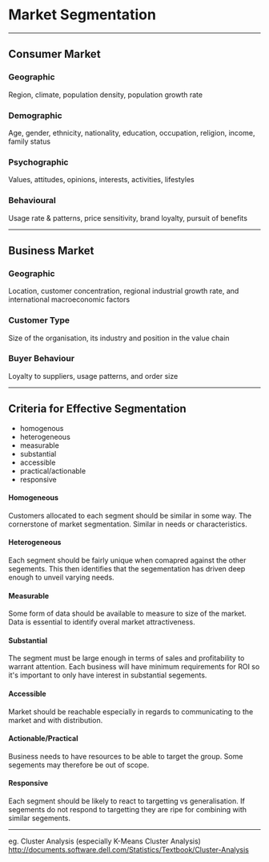 # Market Segmentation
***
## Consumer Market
### Geographic
Region, climate, population density, population growth rate

### Demographic
Age, gender, ethnicity, nationality, education, occupation, religion, income, family status

### Psychographic
Values, attitudes, opinions, interests, activities, lifestyles

### Behavioural
Usage rate & patterns, price sensitivity, brand loyalty, pursuit of benefits

***
## Business Market
### Geographic
Location, customer concentration, regional industrial growth rate, and international macroeconomic factors

### Customer Type
Size of the organisation, its industry and position in the value chain

### Buyer Behaviour
Loyalty to suppliers, usage patterns, and order size
***
## Criteria for Effective Segmentation
* homogenous
* heterogeneous
* measurable
* substantial
* accessible
* practical/actionable
* responsive

#### Homogeneous
Customers allocated to each segment should be similar in some way. The cornerstone of market segmentation. Similar in needs or characteristics.
#### Heterogeneous
Each segment should be fairly unique when comapred against the other segements. This then identifies that the segementation has driven deep enough to unveil varying needs.
#### Measurable
Some form of data should be available to measure to size of the market. Data is essential to identify overal market attractiveness.
#### Substantial
The segment must be large enough in terms of sales and profitability to warrant attention. Each business will have minimum requirements for ROI so it's important to only have interest in substantial segements.
#### Accessible
Market should be reachable especially in regards to communicating to the market and with distribution.
#### Actionable/Practical
Business needs to have resources to be able to target the group. Some segements may therefore be out of scope.
#### Responsive
Each segment should be likely to react to targetting vs generalisation. If segements do not respond to targetting they are ripe for combining with similar segements.
***

eg. Cluster Analysis (especially K-Means Cluster Analysis)
http://documents.software.dell.com/Statistics/Textbook/Cluster-Analysis
